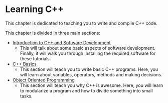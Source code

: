 # Learning C++

This chapter is dedicated to teaching you to write and compile C++ code.

This chapter is divided in three main sections:

- [Introduction to C++ and Software Development](3.1.md)
    - This will talk about some basic aspects of software development. Finally, it will walk you through installing the required software for these tutorials.
- [C++ Basics](3.2.md)
    - This section will teach you to write basic C++ programs. Here, you will learn about variables, operators, methods and making decisions.
- [Object Oriented Programming](3.3.md)
    - This section will teach you why C++ is awesome. Here, you will learn to modularize a program and how to divide something into small tasks.

